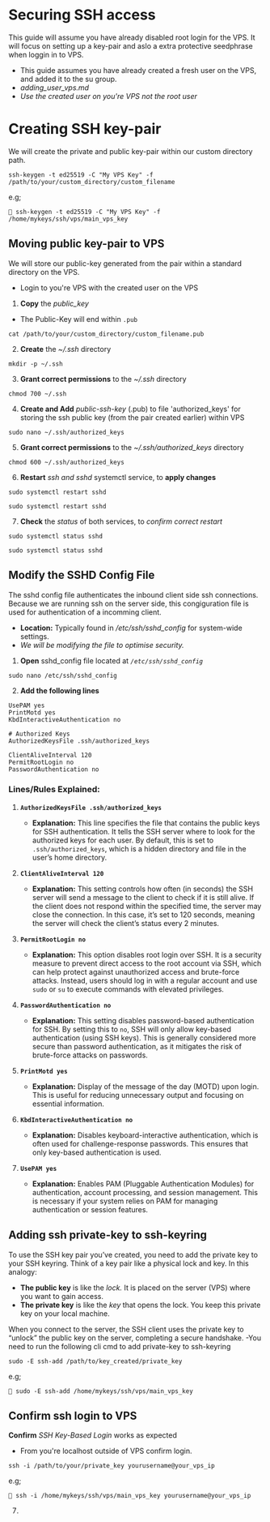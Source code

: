 # Securing SSH access 
This guide will assume you have already disabled root login for the VPS. It will focus on setting up a key-pair and aslo a extra protective seedphrase when loggin in to VPS.
- This guide assumes you have already created a fresh user on the VPS, and added it to the su group.
- *adding_user_vps.md*
- *Use the created user on you're VPS not the root user*

# Creating SSH key-pair

We will create the private and public key-pair within our custom directory path.
```
ssh-keygen -t ed25519 -C "My VPS Key" -f /path/to/your/custom_directory/custom_filename
```

e.g;
```
🔗 ssh-keygen -t ed25519 -C "My VPS Key" -f /home/mykeys/ssh/vps/main_vps_key
```


## Moving public key-pair to VPS

We will store our public-key generated from the pair within a standard directory on the VPS. 
- Login to you're VPS with the created user on the VPS 

1. **Copy** the *public_key*
- The Public-Key will end within `.pub` 
```
cat /path/to/your/custom_directory/custom_filename.pub
```

2. **Create** the *~/.ssh* directory
```
mkdir -p ~/.ssh
```

3. **Grant correct permissions** to the *~/.ssh* directory
```
chmod 700 ~/.ssh
```

4. **Create and Add** *public-ssh-key* (.pub) to file 'authorized_keys' for storing the ssh public key (from the pair created earlier) within VPS
```
sudo nano ~/.ssh/authorized_keys
```

5. **Grant correct permissions** to the *~/.ssh/authorized_keys* directory
```
chmod 600 ~/.ssh/authorized_keys
```

6. **Restart** *ssh and sshd* systemctl service, to **apply changes**
```
sudo systemctl restart sshd
```
```
sudo systemctl restart sshd
```

7. **Check** the *status*  of both services, to *confirm correct restart*
```
sudo systemctl status sshd
```
```
sudo systemctl status sshd
```


## Modify the SSHD Config File
The sshd config file authenticates the inbound client side ssh connections. Because we are running ssh on the server side, this congiguration file is used for authentication of a incomming client.
- **Location:** Typically found in */etc/ssh/sshd_config* for system-wide settings.
- *We will be modifying the file to optimise security.*

1. **Open** sshd_config file located at *`/etc/ssh/sshd_config`*
```
sudo nano /etc/ssh/sshd_config
```

2. **Add the following lines**
```
UsePAM yes
PrintMotd yes
KbdInteractiveAuthentication no

# Authorized Keys
AuthorizedKeysFile .ssh/authorized_keys

ClientAliveInterval 120
PermitRootLogin no
PasswordAuthentication no
```


### **Lines/Rules Explained:**

1. **`AuthorizedKeysFile .ssh/authorized_keys`**
   - **Explanation:** This line specifies the file that contains the public keys for SSH authentication. It tells the SSH server where to look for the authorized keys for each user. By default, this is set to `.ssh/authorized_keys`, which is a hidden directory and file in the user’s home directory.

2. **`ClientAliveInterval 120`**
   - **Explanation:** This setting controls how often (in seconds) the SSH server will send a message to the client to check if it is still alive. If the client does not respond within the specified time, the server may close the connection. In this case, it’s set to 120 seconds, meaning the server will check the client’s status every 2 minutes.

3. **`PermitRootLogin no`**
   - **Explanation:** This option disables root login over SSH. It is a security measure to prevent direct access to the root account via SSH, which can help protect against unauthorized access and brute-force attacks. Instead, users should log in with a regular account and use `sudo` or `su` to execute commands with elevated privileges.

4. **`PasswordAuthentication no`**
   - **Explanation:** This setting disables password-based authentication for SSH. By setting this to `no`, SSH will only allow key-based authentication (using SSH keys). This is generally considered more secure than password authentication, as it mitigates the risk of brute-force attacks on passwords.

5. **`PrintMotd yes`**
   - **Explanation:** Display of the message of the day (MOTD) upon login. This is useful for reducing unnecessary output and focusing on essential information.

6. **`KbdInteractiveAuthentication no`**
   - **Explanation:** Disables keyboard-interactive authentication, which is often used for challenge-response passwords. This ensures that only key-based authentication is used.

7. **`UsePAM yes`**
   - **Explanation:** Enables PAM (Pluggable Authentication Modules) for authentication, account processing, and session management. This is necessary if your system relies on PAM for managing authentication or session features.


## Adding ssh private-key to ssh-keyring
To use the SSH key pair you’ve created, you need to add the private key to your SSH keyring. Think of a key pair like a physical lock and key. In this analogy:

 - **The public key** is like the *lock.* It is placed on the server (VPS) where you want to gain access.
 - **The private key** is like the *key* that opens the lock. You keep this private key on your local machine.

When you connect to the server, the SSH client uses the private key to “unlock” the public key on the server, completing a secure handshake.
-You need to run the following cli cmd to add private-key to ssh-keyring
```
sudo -E ssh-add /path/to/key_created/private_key
```

e.g;

```
🔗 sudo -E ssh-add /home/mykeys/ssh/vps/main_vps_key
```


## Confirm ssh login to VPS

**Confirm** *SSH Key-Based Login* works as expected
- From you're localhost outside of VPS confirm login.
```
ssh -i /path/to/your/private_key yourusername@your_vps_ip
```

e.g;

```
🔗 ssh -i /home/mykeys/ssh/vps/main_vps_key yourusername@your_vps_ip
```

7. 
